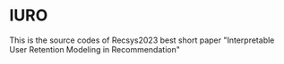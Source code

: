 # IURO
This is the source codes of Recsys2023 best short paper "Interpretable User Retention Modeling in Recommendation"
